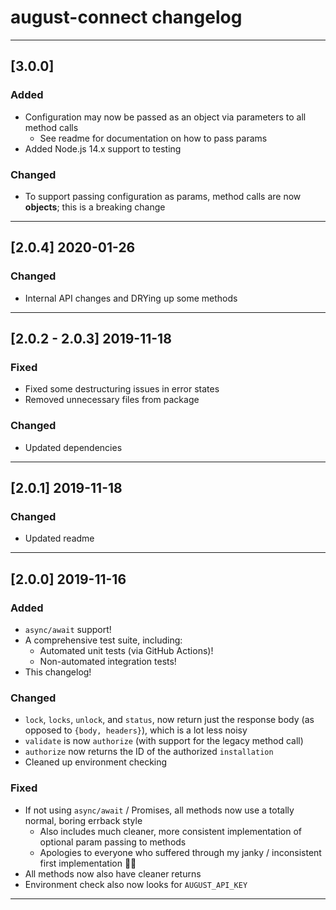 # august-connect changelog

---

## [3.0.0]

### Added

- Configuration may now be passed as an object via parameters to all method calls
  - See readme for documentation on how to pass params
- Added Node.js 14.x support to testing

### Changed

- To support passing configuration as params, method calls are now **objects**; this is a breaking change

---

## [2.0.4] 2020-01-26

### Changed

- Internal API changes and DRYing up some methods

---

## [2.0.2 - 2.0.3] 2019-11-18

### Fixed

- Fixed some destructuring issues in error states
- Removed unnecessary files from package


### Changed

- Updated dependencies

---

## [2.0.1] 2019-11-18

### Changed

- Updated readme

---

## [2.0.0] 2019-11-16

### Added

- `async/await` support!
- A comprehensive test suite, including:
  - Automated unit tests (via GitHub Actions)!
  - Non-automated integration tests!
- This changelog!


### Changed

- `lock`, `locks`, `unlock`, and `status`, now return just the response body (as opposed to `{body, headers}`), which is a lot less noisy
- `validate` is now `authorize` (with support for the legacy method call)
- `authorize` now returns the ID of the authorized `installation`
- Cleaned up environment checking


### Fixed

- If not using `async/await` / Promises, all methods now use a totally normal, boring errback style
  - Also includes much cleaner, more consistent implementation of optional param passing to methods
  - Apologies to everyone who suffered through my janky / inconsistent first implementation 🙏🏻
- All methods now also have cleaner returns
- Environment check also now looks for `AUGUST_API_KEY`

---

